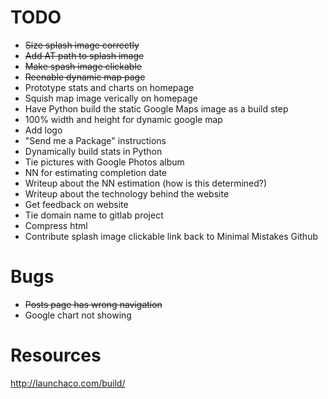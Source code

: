 # TODO
* ~~Size splash image correctly~~
* ~~Add AT path to splash image~~
* ~~Make spash image clickable~~
* ~~Reenable dynamic map page~~
* Prototype stats and charts on homepage
* Squish map image verically on homepage
* Have Python build the static Google Maps image as a build step
* 100% width and height for dynamic google map
* Add logo
* "Send me a Package" instructions
* Dynamically build stats in Python
* Tie pictures with Google Photos album
* NN for estimating completion date
* Writeup about the NN estimation (how is this determined?)
* Writeup about the technology behind the website
* Get feedback on website
* Tie domain name to gitlab project
* Compress html
* Contribute splash image clickable link back to Minimal Mistakes Github


# Bugs
* ~~Posts page has wrong navigation~~
* Google chart not showing


# Resources
http://launchaco.com/build/
